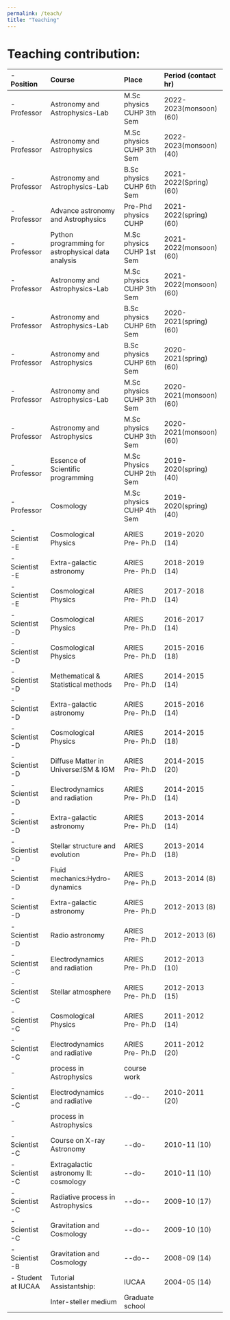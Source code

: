 ```yaml
---
permalink: /teach/
title: "Teaching"
---
```


# Teaching contribution:


|- **Position**       |**Course**                              |**Place**         |**Period (contact hr)**     |
|:--------------------|:---------------------------------------|:-----------------|:---------------------------|
|-   Professor        |  Astronomy and Astrophysics-Lab         |  M.Sc physics CUHP 3th Sem|  2022-2023(monsoon) (60)	       |
|-   Professor        |  Astronomy and Astrophysics             |  M.Sc physics CUHP 3th Sem|  2022-2023(monsoon) (40)	       |
|-   Professor        |  Astronomy and Astrophysics-Lab         |  B.Sc physics CUHP 6th Sem|  2021-2022(Spring) (60)	       |
|-   Professor        |  Advance astronomy and Astrophysics     | Pre-Phd physics CUHP |  2021-2022(spring) (60)	       |
|-   Professor        |  Python programming for astrophysical data analysis |  M.Sc physics CUHP 1st Sem|  2021-2022(monsoon) (60)|
|-   Professor        |  Astronomy and Astrophysics-Lab         |  M.Sc physics CUHP 3th Sem|  2021-2022(monsoon) (60)	       |
|-   Professor        |  Astronomy and Astrophysics-Lab         |  B.Sc physics CUHP 6th Sem|  2020-2021(spring) (60)	       |
|-   Professor        |  Astronomy and Astrophysics             |  B.Sc physics CUHP 6th Sem|  2020-2021(spring) (60)	       |
|-   Professor        |  Astronomy and Astrophysics-Lab         |  M.Sc physics CUHP 3th Sem|  2020-2021(monsoon) (60)	       |
|-   Professor        |  Astronomy and Astrophysics             |  M.Sc physics CUHP 3th Sem|  2020-2021(monsoon) (60)	       |
|-   Professor        |  Essence of Scientific programming      |  M.Sc Physics CUHP 2th Sem|  2019-2020(spring) (40)	       |
|-   Professor        |  Cosmology                             |  M.Sc physics CUHP 4th Sem|  2019-2020(spring) (40)	       |
|-   Scientist -E     |  Cosmological Physics                  |  ARIES Pre- Ph.D |  2019-2020 (14)	       |
|-   Scientist -E     |  Extra-galactic astronomy              |  ARIES Pre- Ph.D |  2018-2019 (14)	       |
|-   Scientist -E     |  Cosmological Physics                  |  ARIES Pre- Ph.D |  2017-2018 (14)	       |
|-   Scientist -D     |  Cosmological Physics                  |  ARIES Pre- Ph.D |  2016-2017 (14)	       |
|-   Scientist -D     |  Cosmological Physics                  |  ARIES Pre- Ph.D |  2015-2016 (18)	       |
|-   Scientist -D     |  Methematical & Statistical methods    |  ARIES Pre- Ph.D |  2014-2015 (14)	       |
|-   Scientist -D     |  Extra-galactic astronomy              |  ARIES Pre- Ph.D |  2015-2016 (14)	       |
|-   Scientist -D     |  Cosmological Physics                  |  ARIES Pre- Ph.D |  2014-2015 (18)	        |
|-   Scientist -D     |  Diffuse Matter in Universe:ISM & IGM  |  ARIES Pre- Ph.D |  2014-2015 (20)	       |
|-   Scientist -D     |  Electrodynamics and radiation         |  ARIES Pre- Ph.D |  2014-2015 (14)	       |
|-   Scientist -D     |  Extra-galactic astronomy              |  ARIES Pre- Ph.D |  2013-2014 (14)	       |
|-   Scientist -D     |  Stellar structure and evolution       |  ARIES Pre- Ph.D |  2013-2014 (18)	       |
|-   Scientist -D     |  Fluid mechanics:Hydro-dynamics        |  ARIES Pre- Ph.D |  2013-2014 (8)	       |
|-   Scientist -D     |  Extra-galactic astronomy              |  ARIES Pre- Ph.D |  2012-2013 (8)	       |
|-   Scientist -D     |  Radio astronomy                       |  ARIES Pre- Ph.D |  2012-2013 (6)	       |
|-   Scientist -C     |  Electrodynamics and radiation         |  ARIES Pre- Ph.D |  2012-2013 (10)	       |
|-   Scientist -C     |  Stellar atmosphere                    |  ARIES Pre- Ph.D |  2012-2013 (15)	       |
|-   Scientist -C     |  Cosmological Physics                  |  ARIES Pre- Ph.D |  2011-2012 (14)	       |
|-   Scientist -C     |  Electrodynamics and radiative         |  ARIES Pre- Ph.D |  2011-2012 (20)	       |
|-                    |  process in Astrophysics               |  course work     |  			       |
|-   Scientist -C     |  Electrodynamics and radiative         |  --do--          |  2010-2011 (20)	       |
|-                    |  process in Astrophysics               |                  |  			       |
|-   Scientist -C     |  Course on X-ray Astronomy             |  --do-           |  2010-11 (10)	       |
|-   Scientist -C     |  Extragalactic astronomy II: cosmology |  --do-           |  2010-11 (10)	       |
|-   Scientist -C     |  Radiative process in Astrophysics     |  --do--          |  2009-10 (17)	       |
|-   Scientist -C     |  Gravitation and Cosmology             |  --do--          |  2009-10 (10)	       |
|-   Scientist -B     |  Gravitation and Cosmology             |  --do--          |  2008-09 (14)	       |
|-   Student at IUCAA |  Tutorial Assistantship:               |  IUCAA           |  2004-05 (14)	       |
|                     |  Inter-steller medium                  |  Graduate school |  			               |
